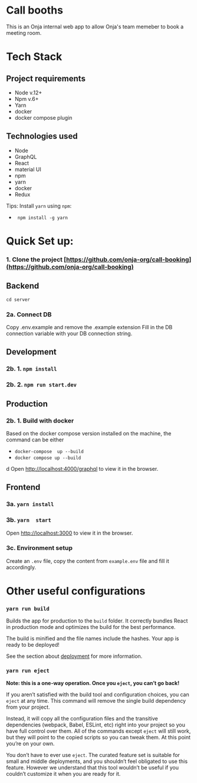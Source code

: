 # Call booths
This is an Onja internal web app to allow Onja's team memeber to book a meeting room.

# Tech Stack

## Project requirements
- Node v.12+
- Npm v.6+
- Yarn
- docker
- docker compose plugin


## Technologies used
- Node
- GraphQL
- React
- material UI
- npm
- yarn
- docker
- Redux

Tips: Install `yarn` using `npm`:
- ` npm install -g yarn`

# Quick Set up:

### 1. Clone the project [https://github.com/onja-org/call-booking](https://github.com/onja-org/call-booking)

## Backend
`cd server`

### 2a. Connect DB
Copy .env.example and remove the .example extension
Fill in the DB connection variable with your DB connection string.

## Development
### 2b. 1. `npm install`
### 2b. 2. `npm run start.dev`

## Production
### 2b. 1. Build with docker
Based on the docker compose version installed on the machine, the command can be either
- `docker-compose  up --build`
- `docker compose up --build`

d
Open [http://localhost:4000/graphql](http://localhost:4000/graphql) to view it in the browser.


## Frontend

### 3a. `yarn install`
### 3b. `yarn  start`
Open [http://localhost:3000](http://localhost:3000) to view it in the browser.

### 3c. Environment setup
Create an `.env` file, copy the content from `example.env` file and fill it accordingly.

# Other useful configurations
### `yarn run build`

Builds the app for production to the `build` folder.
It correctly bundles React in production mode and optimizes the build for the best performance.

The build is minified and the file names include the hashes.
Your app is ready to be deployed!

See the section about [deployment](https://facebook.github.io/create-react-app/docs/deployment) for more information.

### `yarn run eject`

**Note: this is a one-way operation. Once you `eject`, you can’t go back!**

If you aren’t satisfied with the build tool and configuration choices, you can `eject` at any time. This command will remove the single build dependency from your project.

Instead, it will copy all the configuration files and the transitive dependencies (webpack, Babel, ESLint, etc) right into your project so you have full control over them. All of the commands except `eject` will still work, but they will point to the copied scripts so you can tweak them. At this point you’re on your own.

You don’t have to ever use `eject`. The curated feature set is suitable for small and middle deployments, and you shouldn’t feel obligated to use this feature. However we understand that this tool wouldn’t be useful if you couldn’t customize it when you are ready for it.
